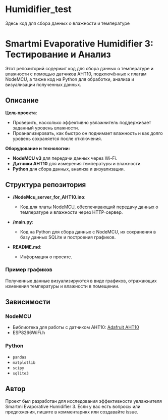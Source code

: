 # Humidifier_test
Здесь код для сбора данных о влажности и температуре

# Smartmi Evaporative Humidifier 3: Тестирование и Анализ

Этот репозиторий содержит код для сбора данных о температуре и влажности с помощью датчиков AHT10, подключённых к платам NodeMCU, а также код на Python для обработки, анализа и визуализации полученных данных.

## Описание

**Цель проекта**:
- Проверить, насколько эффективно увлажнитель поддерживает заданный уровень влажности.
- Проанализировать, как быстро он поднимает влажность и как долго уровень сохраняется после отключения.

**Оборудование и технологии:**
- **NodeMCU v3** для передачи данных через Wi-Fi.
- **Датчики AHT10** для измерения температуры и влажности.
- **Python** для сбора данных, анализа и визуализации.

## Структура репозитория

- **/NodeMcu_server_for_AHT10.ino**:
  - Код для платы NodeMCU, обеспечивающий передачу данных о температуре и влажности через HTTP-сервер.

- **/main.py**:
  - Код на Python для сбора данных с NodeMCU, их сохранения в базу данных SQLite и построения графиков.

- **README.md**:
  - Информация о проекте.


### Пример графиков

Полученные данные визуализируются в виде графиков, отражающих изменения температуры и влажности в помещении.

## Зависимости

### NodeMCU
- Библиотека для работы с датчиком AHT10: [Adafruit AHT10](https://github.com/adafruit/Adafruit_AHT10)
- ESP8266WiFi.h

### Python
- `pandas`
- `matplotlib`
- `scipy`
- `sqlite3`


## Автор
Проект был разработан для исследования эффективности увлажнителя Smartmi Evaporative Humidifier 3. Если у вас есть вопросы или предложения, пишите в комментариях или создавайте issue.
